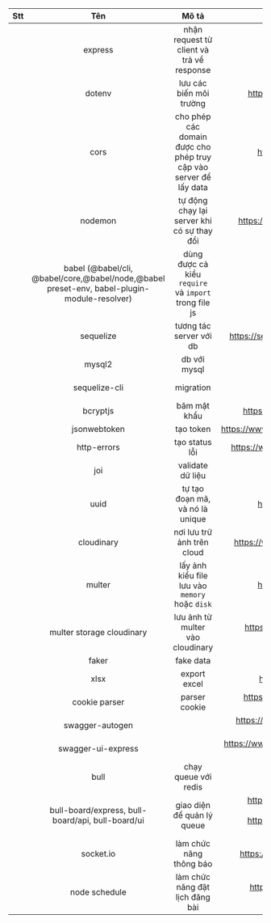 | Stt |                                             Tên                                             |                               Mô tả                               |                                                                                                                   Link |
| :-- | :-----------------------------------------------------------------------------------------: | :---------------------------------------------------------------: | ---------------------------------------------------------------------------------------------------------------------: |
|     |                                           express                                           |             nhận request từ client và trả về response             |                                                                                                 https://expressjs.com/ |
|     |                                           dotenv                                            |                      lưu các biến môi trường                      |                                                                                   https://www.npmjs.com/package/dotenv |
|     |                                            cors                                             | cho phép các domain được cho phép truy cập vào server để lấy data |                                                                                     https://www.npmjs.com/package/cors |
|     |                                           nodemon                                           |            tự động chạy lại server khi có sự thay đổi             |                                                                                  https://www.npmjs.com/package/nodemon |
|     | babel (@babel/cli, @babel/core,@babel/node,@babel preset-env, babel-plugin-module-resolver) |       dùng được cả kiểu `require` và `import` trong file js       |                                                                                       https://babeljs.io/docs/en/usage |
|     |                                          sequelize                                          |                      tương tác server với db                      |                                                                          https://sequelize.org/docs/v6getting-started/ |
|     |                                           mysql2                                            |                           db với mysql                            |                                                                                                                        |
|     |                                        sequelize-cli                                        |                             migration                             |                                                                 https://sequelize.org/docs/v6/other-topics/migrations/ |
|     |                                          bcryptjs                                           |                           băm mật khẩu                            |                                                                                 https://www.npmjs.com/package/bcryptjs |
|     |                                        jsonwebtoken                                         |                             tạo token                             |                                                                             https://www.npmjs.com/package/jsonwebtoken |
|     |                                         http-errors                                         |                          tạo status lỗi                           |                                                                              https://www.npmjs.com/package/http-errors |
|     |                                             joi                                             |                         validate dữ liệu                          |                                                                                      https://www.npmjs.com/package/joi |
|     |                                            uuid                                             |                  tự tạo đoạn mã, và nó là unique                  |                                                                                     https://www.npmjs.com/package/uuid |
|     |                                         cloudinary                                          |                    nơi lưu trữ ảnh trên cloud                     |                                                                               https://www.npmjs.com/package/cloudinary |
|     |                                           multer                                            |          lấy ảnh kiểu file lưu vào `memory` hoặc `disk`           |                                                                                     https://www.npmjs.com/package/uuid |
|     |                                  multer storage cloudinary                                  |                 lưu ảnh từ multer vào cloudinary                  |                                                                https://www.npmjs.com/package/multer-storage-cloudinary |
|     |                                            faker                                            |                             fake data                             |                                                                                             https://fakerjs.dev/guide/ |
|     |                                            xlsx                                             |                           export excel                            |                                                                                     https://www.npmjs.com/package/xlsx |
|     |                                        cookie parser                                        |                           parser cookie                           |                                                                            https://www.npmjs.com/package/cookie-parser |
|     |                                       swagger-autogen                                       |                                                                   |                                                                          https://www.npmjs.com/package/swagger-autogen |
|     |                                     swagger-ui-express                                      |                                                                   |                                                                       https://www.npmjs.com/package/swagger-ui-express |
|     |                                            bull                                             |                       chạy queue với redis                        |                                                                                    https://github.com/OptimalBits/bull |
|     |                      bull-board/express, bull-board/api, bull-board/ui                      |                    giao diện để quản lý queue                     | https://www.npmjs.com/package/@bull-board/express, https://www.npmjs.com/package/@bull-board/api, npm i @bull-board/ui |
|     |                                          socket.io                                          |                      làm chức năng thông báo                      |                                                                                https://www.npmjs.com/package/socket.io |
|     |                                        node schedule                                        |                  làm chức năng đặt lịch đăng bài                  |                                                                            https://www.npmjs.com/package/node-schedule |
